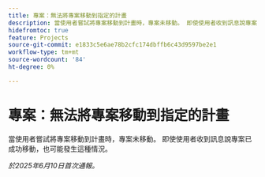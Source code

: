 ```yaml
---
title: 專案：無法將專案移動到指定的計畫
description: 當使用者嘗試將專案移動到計畫時，專案未移動。 即使使用者收到訊息說專案已成功移動，也可能發生這種情況。
hidefromtoc: true
feature: Projects
source-git-commit: e1833c5e6ae78b2cfc174dbffb6c43d9597be2e1
workflow-type: tm+mt
source-wordcount: '84'
ht-degree: 0%

---
```



# 專案：無法將專案移動到指定的計畫

當使用者嘗試將專案移動到計畫時，專案未移動。 即使使用者收到訊息說專案已成功移動，也可能發生這種情況。

_於2025年6月10日首次通報。_
